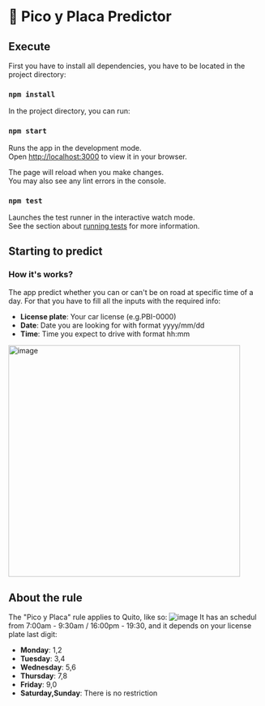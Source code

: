 # 🚗 Pico y Placa Predictor



## Execute
First you have to install all dependencies, you have to be located in the project directory:
### `npm install`

In the project directory, you can run:
### `npm start`

Runs the app in the development mode.\
Open [http://localhost:3000](http://localhost:3000) to view it in your browser.

The page will reload when you make changes.\
You may also see any lint errors in the console.

### `npm test`

Launches the test runner in the interactive watch mode.\
See the section about [running tests](https://facebook.github.io/create-react-app/docs/running-tests) for more information.
## Starting to predict

### How it's works?
The app predict whether you can or can't be on road at specific time of a day.
For that you have to fill all the inputs with the required info:
- **License plate**: Your car license (e.g.PBI-0000) 
- **Date**: Date you are looking for with format yyyy/mm/dd
- **Time**: Time you expect to drive with format hh:mm
<img width="457" alt="image" src="https://user-images.githubusercontent.com/62625853/179664344-04d6eb24-14e8-444a-92a4-0ad93a381b38.png">

## About the rule
The "Pico y Placa" rule applies to Quito, like so:
![image](https://user-images.githubusercontent.com/62625853/179664684-aa76ab69-408b-4edb-80e3-96a61a5af535.png)
It has an schedul from  7:00am - 9:30am / 16:00pm - 19:30, and it depends on your license plate last digit:
- **Monday**: 1,2
- **Tuesday**: 3,4
- **Wednesday**: 5,6
- **Thursday**: 7,8
- **Friday**: 9,0
- **Saturday,Sunday**: There is no restriction
